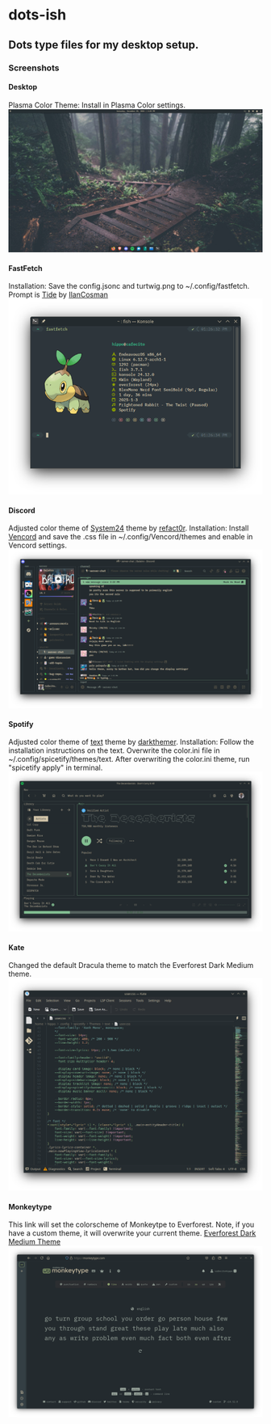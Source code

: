 # dots-ish

## Dots type files for my desktop setup.

### Screenshots

#### Desktop
Plasma Color Theme: Install in Plasma Color settings.
![desktop](screenshots/desktop.png)

#### FastFetch
Installation: Save the config.jsonc and turtwig.png to ~/.config/fastfetch. Prompt is [Tide](https://github.com/IlanCosman/tide) by [IlanCosman](https://github.com/IlanCosman)
![fastfetch](screenshots/fastfetch.png?)

#### Discord
Adjusted color theme of [System24](https://github.com/refact0r/system24) theme by [refact0r](https://github.com/refact0r). Installation: Install [Vencord](https://vencord.dev/) and save the .css file in ~/.config/Vencord/themes and enable in Vencord settings.
![discord](screenshots/discord.png)

#### Spotify
Adjusted color theme of [text](https://github.com/spicetify/spicetify-themes/tree/master/text) theme by [darkthemer](https://github.com/darkthemer). Installation: Follow the installation instructions on the text. Overwrite the color.ini file in ~/.config/spicetify/themes/text. After overwriting the color.ini theme, run "spicetify apply" in terminal.
![spotify](screenshots/spotify.png)

#### Kate
Changed the default Dracula theme to match the Everforest Dark Medium theme.
![kate](screenshots/kate.png)

#### Monkeytype
This link will set the colorscheme of Monkeytpe to Everforest. Note, if you have a custom theme, it will overwrite your current theme. [Everforest Dark Medium Theme](https://monkeytype.com?customTheme=eyJjIjpbIiMyMzJhMmUiLCIjYTdjMDgwIiwiIzgzYzA5MiIsIiM5ZGE5YTAiLCIjMmMyZTMxIiwiI2QzYzZhYSIsIiNlNjdlODAiLCIjNTQzYTQ4IiwiI2U2N2U4MCIsIiM1NDNhNDgiXX0=)
![monkeytype](screenshots/monkey.png)
